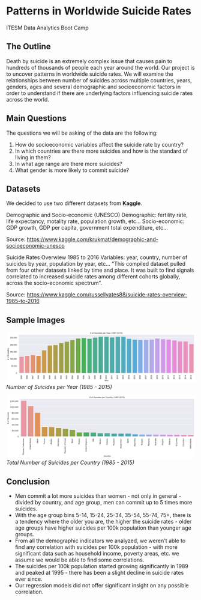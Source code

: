 # Patterns in Worldwide Suicide Rates
ITESM Data Analytics Boot Camp

## The Outline
Death by suicide is an extremely complex issue that causes pain to hundreds of thousands of people each year around the world. Our project is to uncover patterns in worldwide suicide rates. We will examine the relationships between number of suicides across multiple countries, years, genders, ages and several demographic and socioeconomic factors in order to understand if there are underlying factors influencing suicide rates across the world. 


## Main Questions
The questions we will be asking of the data are the following:
1. How do socioeconomic variables affect the suicide rate by country?
2. In which countries are there more suicides and how is the standard of living in them?
3. In what age range are there more suicides?
4. What gender is more likely to commit suicide?

## Datasets
We decided to use two different datasets from **Kaggle**. 

Demographic and Socio-economic (UNESCO) 
Demographic: fertility rate, life expectancy, motality rate, population growth, etc… 
Socio-economic: GDP growth, GDP per capita, government total expenditure, etc… 

Source: https://www.kaggle.com/krukmat/demographic-and-socioeconomic-unesco

Suicide Rates Overwiew 1985 to 2016
Variables: year, country, number of suicides by year, population by year, etc… 
“This compiled dataset pulled from four other datasets linked by time and place. It was built to find signals correlated to increased suicide rates among different cohorts globally, across the socio-economic spectrum”. 

Source: https://www.kaggle.com/russellyates88/suicide-rates-overview-1985-to-2016

## Sample Images
![Number of Suicides per Year (1985 - 2015)](https://github.com/richardguarnieri/project_1/blob/main/Images/suicides_per_year.png?raw=true)
*Number of Suicides per Year (1985 - 2015)*

![Total Number of Suicides per Country (1985 - 2015)](https://github.com/richardguarnieri/project_1/blob/main/Images/suicides_per_country.png?raw=true)
*Total Number of Suicides per Country (1985 - 2015)*

## Conclusion
* Men commit a lot more suicides than women - not only in general - divided by country, and age group, men can commit up to 5 times more suicides.
* With the age group bins 5-14, 15-24, 25-34, 35-54, 55-74, 75+, there is a tendency where the older you are, the higher the suicide rates - older age groups have higher suicides per 100k population than younger age groups.
* From all the demographic indicators we analyzed, we weren't able to find any correlation with suicides per 100k population - with more significant data such as household income, poverty areas, etc. we assume we would be able to find some correlations.
* The suicides per 100k population started growing significantly in 1989 and peaked at 1995 - there has been a slight decline in suicide rates ever since.
* Our regression models did not offer significant insight on any possible correlation.